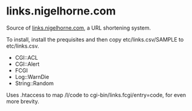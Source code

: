 # links.nigelhorne.com
Source of [links.nigelhorne.com](http://links.nigelhorne.com), a URL shortening system.

To install,
install the prequisites and then copy etc/links.csv/SAMPLE to etc/links.csv.
* CGI::ACL
* CGI::Alert
* FCGI
* Log::WarnDie
* String::Random

Uses .htaccess to map /l/code to cgi-bin/links.fcgi/entry=code, for even more brevity.

